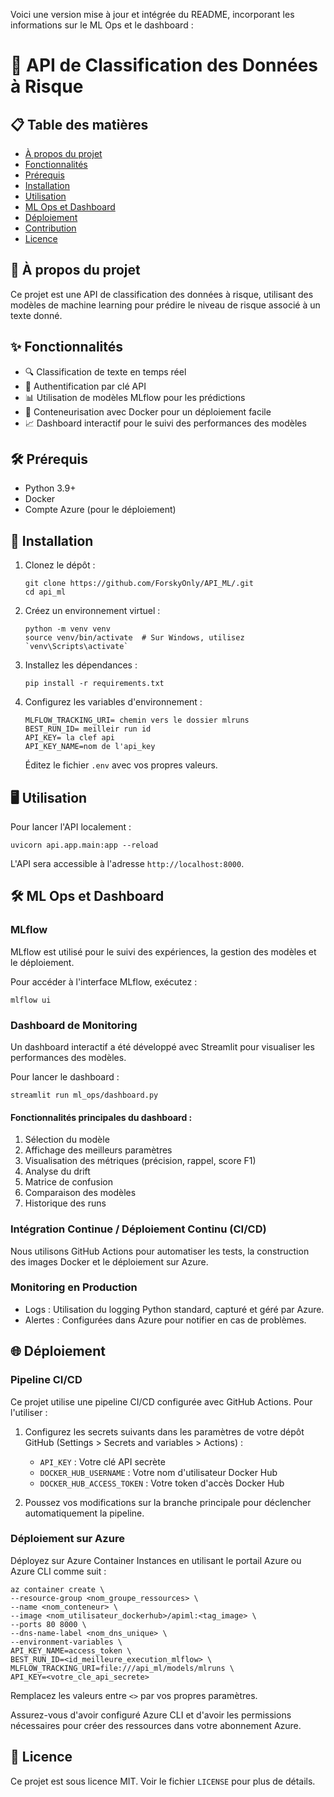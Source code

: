 Voici une version mise à jour et intégrée du README, incorporant les informations sur le ML Ops et le dashboard :


# 🚀 API de Classification des Données à Risque

## 📋 Table des matières
- [À propos du projet](#à-propos-du-projet)
- [Fonctionnalités](#fonctionnalités)
- [Prérequis](#prérequis)
- [Installation](#installation)
- [Utilisation](#utilisation)
- [ML Ops et Dashboard](#ml-ops-et-dashboard)
- [Déploiement](#déploiement)
- [Contribution](#contribution)
- [Licence](#licence)

## 🎯 À propos du projet

Ce projet est une API de classification des données à risque, utilisant des modèles de machine learning pour prédire le niveau de risque associé à un texte donné.

## ✨ Fonctionnalités

- 🔍 Classification de texte en temps réel
- 🔐 Authentification par clé API
- 📊 Utilisation de modèles MLflow pour les prédictions
- 🐳 Conteneurisation avec Docker pour un déploiement facile
- 📈 Dashboard interactif pour le suivi des performances des modèles

## 🛠 Prérequis

- Python 3.9+
- Docker
- Compte Azure (pour le déploiement)

## 🚀 Installation

1. Clonez le dépôt :
   ```
   git clone https://github.com/ForskyOnly/API_ML/.git
   cd api_ml
   ```

2. Créez un environnement virtuel :
   ```
   python -m venv venv
   source venv/bin/activate  # Sur Windows, utilisez `venv\Scripts\activate`
   ```

3. Installez les dépendances :
   ```
   pip install -r requirements.txt
   ```

4. Configurez les variables d'environnement :
   ```
   MLFLOW_TRACKING_URI= chemin vers le dossier mlruns
   BEST_RUN_ID= meilleir run id
   API_KEY= la clef api
   API_KEY_NAME=nom de l'api_key
   ```
   Éditez le fichier `.env` avec vos propres valeurs.

## 🖥 Utilisation

Pour lancer l'API localement :

```
uvicorn api.app.main:app --reload
```

L'API sera accessible à l'adresse `http://localhost:8000`.

## 🛠 ML Ops et Dashboard

### MLflow

MLflow est utilisé pour le suivi des expériences, la gestion des modèles et le déploiement.

Pour accéder à l'interface MLflow, exécutez :

```
mlflow ui
```

### Dashboard de Monitoring

Un dashboard interactif a été développé avec Streamlit pour visualiser les performances des modèles.

Pour lancer le dashboard :

```
streamlit run ml_ops/dashboard.py
```

#### Fonctionnalités principales du dashboard :

1. Sélection du modèle
2. Affichage des meilleurs paramètres
3. Visualisation des métriques (précision, rappel, score F1)
4. Analyse du drift
5. Matrice de confusion
6. Comparaison des modèles
7. Historique des runs

### Intégration Continue / Déploiement Continu (CI/CD)

Nous utilisons GitHub Actions pour automatiser les tests, la construction des images Docker et le déploiement sur Azure.

### Monitoring en Production

- Logs : Utilisation du logging Python standard, capturé et géré par Azure.
- Alertes : Configurées dans Azure pour notifier en cas de problèmes.

## 🌐 Déploiement

### Pipeline CI/CD

Ce projet utilise une pipeline CI/CD configurée avec GitHub Actions. Pour l'utiliser :

1. Configurez les secrets suivants dans les paramètres de votre dépôt GitHub (Settings > Secrets and variables > Actions) :
   - `API_KEY` : Votre clé API secrète
   - `DOCKER_HUB_USERNAME` : Votre nom d'utilisateur Docker Hub
   - `DOCKER_HUB_ACCESS_TOKEN` : Votre token d'accès Docker Hub

2. Poussez vos modifications sur la branche principale pour déclencher automatiquement la pipeline.

### Déploiement sur Azure

Déployez sur Azure Container Instances en utilisant le portail Azure ou Azure CLI comme suit :

   ```
   az container create \
   --resource-group <nom_groupe_ressources> \
   --name <nom_conteneur> \
   --image <nom_utilisateur_dockerhub>/apiml:<tag_image> \
   --ports 80 8000 \
   --dns-name-label <nom_dns_unique> \
   --environment-variables \
   API_KEY_NAME=access_token \
   BEST_RUN_ID=<id_meilleure_execution_mlflow> \
   MLFLOW_TRACKING_URI=file:///api_ml/models/mlruns \
   API_KEY=<votre_cle_api_secrete>
   ```

Remplacez les valeurs entre `<>` par vos propres paramètres.

Assurez-vous d'avoir configuré Azure CLI et d'avoir les permissions nécessaires pour créer des ressources dans votre abonnement Azure.

## 📄 Licence

Ce projet est sous licence MIT. Voir le fichier `LICENSE` pour plus de détails.


